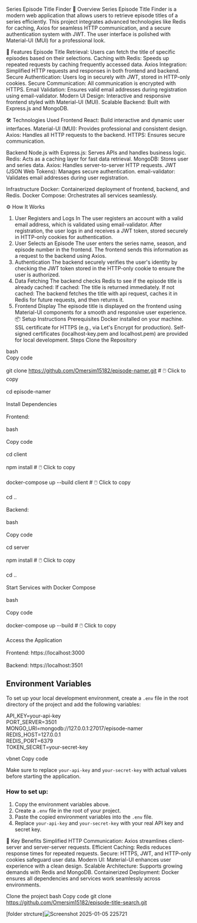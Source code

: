 Series Episode Title Finder
📖 Overview
Series Episode Title Finder is a modern web application that allows users to retrieve episode titles of a series efficiently. This project integrates advanced technologies like Redis for caching, Axios for seamless HTTP communication, and a secure authentication system with JWT. The user interface is polished with Material-UI (MUI) for a professional look.

🚀 Features
Episode Title Retrieval: Users can fetch the title of specific episodes based on their selections.
Caching with Redis: Speeds up repeated requests by caching frequently accessed data.
Axios Integration: Simplified HTTP requests and responses in both frontend and backend.
Secure Authentication: Users log in securely with JWT, stored in HTTP-only cookies.
Secure Communication: All communication is encrypted with HTTPS.
Email Validation: Ensures valid email addresses during registration using email-validator.
Modern UI Design: Interactive and responsive frontend styled with Material-UI (MUI).
Scalable Backend: Built with Express.js and MongoDB.

🛠️ Technologies Used
Frontend
React: Build interactive and dynamic user interfaces.
Material-UI (MUI): Provides professional and consistent design.
Axios: Handles all HTTP requests to the backend.
HTTPS: Ensures secure communication.

Backend
Node.js with Express.js: Serves APIs and handles business logic.
Redis: Acts as a caching layer for fast data retrieval.
MongoDB: Stores user and series data.
Axios: Handles server-to-server HTTP requests.
JWT (JSON Web Tokens): Manages secure authentication.
email-validator: Validates email addresses during user registration.

Infrastructure
Docker: Containerized deployment of frontend, backend, and Redis.
Docker Compose: Orchestrates all services seamlessly.

⚙️ How It Works
1. User Registers and Logs In
The user registers an account with a valid email address, which is validated using email-validator.
After registration, the user logs in and receives a JWT token, stored securely in HTTP-only cookies for authentication.
2. User Selects an Episode
The user enters the series name, season, and episode number in the frontend.
The frontend sends this information as a request to the backend using Axios.
3. Authentication
The backend securely verifies the user's identity by checking the JWT token stored in the HTTP-only cookie to ensure the user is authorized.
4. Data Fetching
The backend checks Redis to see if the episode title is already cached:
If cached: The title is returned immediately.
If not cached: The backend fetches the title with api request, caches it in Redis for future requests, and then returns it.
5. Frontend Display
The episode title is displayed on the frontend using Material-UI components for a smooth and responsive user experience.
📦 Setup Instructions
Prerequisites
Docker installed on your machine.
SSL certificate for HTTPS (e.g., via Let's Encrypt for production).
Self-signed certificates (localhost-key.pem and localhost.pem) are provided for local development.
Steps
Clone the Repository

bash            
Copy code <br>                                                                                                                                                                                                      
git clone https://github.com/Omersim15182/episode-namer.git  # 🖱️ Click to copy <br>                                                                                                                  
cd episode-namer <br>                                                                                                                                                                                         
Install Dependencies  <br>                                                                                                                                                                                   
Frontend: <br>                                                                                                                                                                                          
bash <br>                                                                                                                                                                                         
Copy code <br>                                                                                                                                                                                            
cd client <br>                                                                                                                                                                                             
npm install  # 🖱️ Click to copy <br>                                                                                                                                                                            
docker-compose up --build client  # 🖱️ Click to copy <br>                                                                                                                                                          
cd .. <br>                                                                                                                                                                                          
Backend: <br>                                                                                                                                                                                             
bash <br>                                                                                                                                                                                           
Copy code <br>                                                                                                                                                                                            
cd server <br>                                                                                                                                                                                               
npm install  # 🖱️ Click to copy <br>                                                                                                                                                                               
cd .. <br>                                                                                                                                                                                           
Start Services with Docker Compose <br>                                                                                                                                                                             
bash <br>                                                                                                                                                                                               
Copy code <br>                                                                                                                                                                                              
docker-compose up --build  # 🖱️ Click to copy <br>                                                                                                                                                      
Access the Application <br>                                                                                                                                                                                           
Frontend: https://localhost:3000 <br>                                                                                                                                                                               
Backend: https://localhost:3501 <br>

## Environment Variables

To set up your local development environment, create a `.env` file in the root directory of the project and add the following variables:

API_KEY=your-api-key                                                                                                                                                                                                
PORT_SERVER=3501                                                                                                                                                                                                    
MONGO_URI=mongodb://127.0.0.1:27017/episode-namer                                                                                                                                                                   
REDIS_HOST=127.0.0.1                                                                                                                                                                                                
REDIS_PORT=6379                                                                                                                                                                                                     
TOKEN_SECRET=your-secret-key                                                                                                                                                                                          

vbnet
Copy code

Make sure to replace `your-api-key` and `your-secret-key` with actual values before starting the application.

### How to set up:

1. Copy the environment variables above.
2. Create a `.env` file in the root of your project.
3. Paste the copied environment variables into the `.env` file.
4. Replace `your-api-key` and `your-secret-key` with your real API key and secret key.

🌟 Key Benefits
Simplified HTTP Communication: Axios streamlines client-server and server-server requests.
Efficient Caching: Redis reduces response times for repeated requests.
Secure: HTTPS, JWT, and HTTP-only cookies safeguard user data.
Modern UI: Material-UI enhances user experience with a clean design.
Scalable Architecture: Supports growing demands with Redis and MongoDB.
Containerized Deployment: Docker ensures all dependencies and services work seamlessly across environments.

Clone the project
bash
Copy code
git clone https://github.com/Omersim15182/episode-title-search.git


[folder strcture]![Screenshot 2025-01-05 225721](https://github.com/user-attachments/assets/f0f62fe6-583e-4a70-a24b-592e5d92150b)

